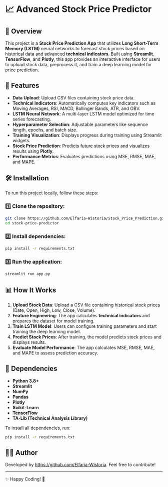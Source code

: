 # 📈 Advanced Stock Price Predictor

## 🚀 Overview
This project is a **Stock Price Prediction App** that utilizes **Long Short-Term Memory (LSTM)** neural networks to forecast stock prices based on historical data and advanced **technical indicators**. Built using **Streamlit**, **TensorFlow**, and **Plotly**, this app provides an interactive interface for users to upload stock data, preprocess it, and train a deep learning model for price prediction.

## 🎯 Features
- **Data Upload**: Upload CSV files containing stock price data.
- **Technical Indicators**: Automatically computes key indicators such as Moving Averages, RSI, MACD, Bollinger Bands, ATR, and OBV.
- **LSTM Neural Network**: A multi-layer LSTM model optimized for time series forecasting.
- **Hyperparameter Selection**: Adjustable parameters like sequence length, epochs, and batch size.
- **Training Visualization**: Displays progress during training using Streamlit widgets.
- **Stock Price Prediction**: Predicts future stock prices and visualizes results using **Plotly**.
- **Performance Metrics**: Evaluates predictions using MSE, RMSE, MAE, and MAPE.

## 🛠️ Installation
To run this project locally, follow these steps:

### 1️⃣ Clone the repository:
```bash
git clone https://github.com/Elfaria-Wistoria/Stock_Price_Prediction.git
cd stock-price-predictor
```

### 2️⃣ Install dependencies:
```bash
pip install -r requirements.txt
```

### 3️⃣ Run the application:
```bash
streamlit run app.py
```

## 📊 How It Works
1. **Upload Stock Data**: Upload a CSV file containing historical stock prices (Date, Open, High, Low, Close, Volume).
2. **Feature Engineering**: The app calculates **technical indicators** and prepares the dataset for model training.
3. **Train LSTM Model**: Users can configure training parameters and start training the deep learning model.
4. **Predict Stock Prices**: After training, the model predicts stock prices and displays results.
5. **Evaluate Model Performance**: The app calculates MSE, RMSE, MAE, and MAPE to assess prediction accuracy.

## 📌 Dependencies
- **Python 3.8+**
- **Streamlit**
- **NumPy**
- **Pandas**
- **Plotly**
- **Scikit-Learn**
- **TensorFlow**
- **TA-Lib (Technical Analysis Library)**

To install all dependencies, run:
```bash
pip install -r requirements.txt
```

## 👨‍💻 Author
Developed by https://github.com/Elfaria-Wistoria. Feel free to contribute!

---
✨ Happy Coding! 🚀

